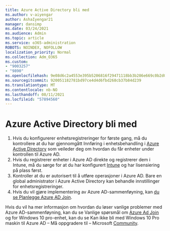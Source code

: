 ```yaml
---
title: Azure Active Directory bli med
ms.author: v-aiyengar
author: AshaIyengar21
manager: dansimp
ms.date: 03/24/2021
ms.audience: Admin
ms.topic: article
ms.service: o365-administration
ROBOTS: NOINDEX, NOFOLLOW
localization_priority: Normal
ms.collection: Adm_O365
ms.custom:
- "9003257"
- "9890"
ms.openlocfilehash: 9e08d6c2a4553e395b5206816f29471118bb3b286e669c0b2d07a740e2a3c749
ms.sourcegitcommit: 920051182781bd97ce4d4d6fbd268cb37b84d239
ms.translationtype: MT
ms.contentlocale: nb-NO
ms.lasthandoff: 08/11/2021
ms.locfileid: "57894560"
---
```

# <a name="azure-active-directory-join"></a>Azure Active Directory bli med

1. Hvis du konfigurerer enhetsregistreringer for første gang, må du kontrollere at du har gjennomgått Innføring i enhetsbehandling i [Azure Active Directory](https://docs.microsoft.com/azure/active-directory/devices/overview) som veileder deg om hvordan du får enheter under kontrollen til Azure AD. 
1. Hvis du registrerer enheter i Azure AD direkte og registrerer dem i Intune, må du sørge for [](https://docs.microsoft.com/mem/intune/fundamentals/licenses-assign) at du har konfigurert [Intune](https://docs.microsoft.com/mem/intune/enrollment/device-enrollment) og har lisensiering på plass først.
1. Kontroller at du er autorisert til å utføre operasjoner i Azure AD. Bare en global administrator i Azure Active Directory kan behandle innstillinger for enhetsregistreringer.
1. Hvis du vil gjøre implementering av Azure AD-sammenføyning, kan [du se Planlegge Azure AD Join](https://docs.microsoft.com/azure/active-directory/devices/azureadjoin-plan).

Hvis du vil ha mer informasjon om hvordan du løser vanlige problemer med Azure AD-sammenføyning, kan du se Vanlige spørsmål om [Azure Ad Join](https://docs.microsoft.com/azure/active-directory/devices/faq) og for Windows 10 pro-enhet, kan du se Kan ikke bli med Windows 10 Pro maskin til Azure AD – Må oppgradere til – Microsoft [Community](https://answers.microsoft.com/en-us/msoffice/forum/msoffice_install-mso_win10-mso_365hp/unable-to-join-windows-10-pro-machine-to-azure-ad/abb1ca7d-b317-45ec-a628-e1c10eae2900).
